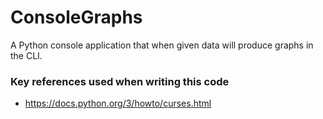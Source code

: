 # ConsoleGraphs
A Python console application that when given data will produce graphs in the CLI.


### Key references used when writing this code

- https://docs.python.org/3/howto/curses.html